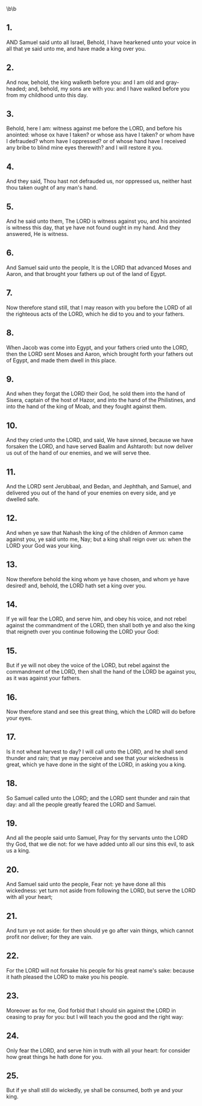 \b\b
## 1.
AND Samuel said unto all Israel, Behold, I have hearkened unto your voice in all that ye said unto me, and have made a king over you.
## 2.
And now, behold, the king walketh before you: and I am old and gray-headed; and, behold, my sons are with you: and I have walked before you from my childhood unto this day.
## 3.
Behold, here I am: witness against me before the LORD, and before his anointed: whose ox have I taken?  or whose ass have I taken?  or whom have I defrauded?  whom have I oppressed?  or of whose hand have I received any bribe to blind mine eyes therewith?  and I will restore it you.
## 4.
And they said, Thou hast not defrauded us, nor oppressed us, neither hast thou taken ought of any man's hand.
## 5.
And he said unto them, The LORD is witness against you, and his anointed is witness this day, that ye have not found ought in my hand.  And they answered, He is witness.
## 6.
And Samuel said unto the people, It is the LORD that advanced Moses and Aaron, and that brought your fathers up out of the land of Egypt.
## 7.
Now therefore stand still, that I may reason with you before the LORD of all the righteous acts of the LORD, which he did to you and to your fathers.
## 8.
When Jacob was come into Egypt, and your fathers cried unto the LORD, then the LORD sent Moses and Aaron, which brought forth your fathers out of Egypt, and made them dwell in this place.
## 9.
And when they forgat the LORD their God, he sold them into the hand of Sisera, captain of the host of Hazor, and into the hand of the Philistines, and into the hand of the king of Moab, and they fought against them.
## 10.
And they cried unto the LORD, and said, We have sinned, because we have forsaken the LORD, and have served Baalim and Ashtaroth: but now deliver us out of the hand of our enemies, and we will serve thee.
## 11.
And the LORD sent Jerubbaal, and Bedan, and Jephthah, and Samuel, and delivered you out of the hand of your enemies on every side, and ye dwelled safe.
## 12.
And when ye saw that Nahash the king of the children of Ammon came against you, ye said unto me, Nay; but a king shall reign over us: when the LORD your God was your king.
## 13.
Now therefore behold the king whom ye have chosen, and whom ye have desired!  and, behold, the LORD hath set a king over you.
## 14.
If ye will fear the LORD, and serve him, and obey his voice, and not rebel against the commandment of the LORD, then shall both ye and also the king that reigneth over you continue following the LORD your God:
## 15.
But if ye will not obey the voice of the LORD, but rebel against the commandment of the LORD, then shall the hand of the LORD be against you, as it was against your fathers.
## 16.
Now therefore stand and see this great thing, which the LORD will do before your eyes.
## 17.
Is it not wheat harvest to day?  I will call unto the LORD, and he shall send thunder and rain; that ye may perceive and see that your wickedness is great, which ye have done in the sight of the LORD, in asking you a king.
## 18.
So Samuel called unto the LORD; and the LORD sent thunder and rain that day: and all the people greatly feared the LORD and Samuel.
## 19.
And all the people said unto Samuel, Pray for thy servants unto the LORD thy God, that we die not: for we have added unto all our sins this evil, to ask us a king.
## 20.
And Samuel said unto the people, Fear not: ye have done all this wickedness: yet turn not aside from following the LORD, but serve the LORD with all your heart;
## 21.
And turn ye not aside: for then should ye go after vain things, which cannot profit nor deliver; for they are vain.
## 22.
For the LORD will not forsake his people for his great name's sake: because it hath pleased the LORD to make you his people.
## 23.
Moreover as for me, God forbid that I should sin against the LORD in ceasing to pray for you: but I will teach you the good and the right way:
## 24.
Only fear the LORD, and serve him in truth with all your heart: for consider how great things he hath done for you.
## 25.
But if ye shall still do wickedly, ye shall be consumed, both ye and your king.
